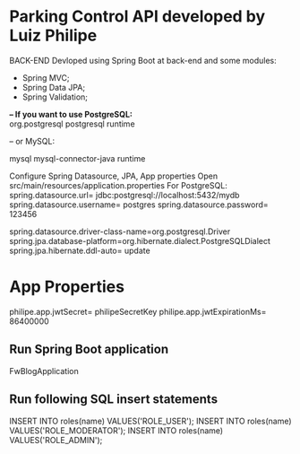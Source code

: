 <h1>Parking Control API developed by Luiz Philipe</h1>

BACK-END
Devloped using Spring Boot at back-end and some modules:

* Spring MVC;
* Spring Data JPA;
* Spring Validation;

<b>– If you want to use PostgreSQL:</b>
<br>
<dependency>
			<groupId>org.postgresql</groupId>
			<artifactId>postgresql</artifactId>
			<scope>runtime</scope>
</dependency>


– or MySQL:

<dependency>
  <groupId>mysql</groupId>
  <artifactId>mysql-connector-java</artifactId>
  <scope>runtime</scope>
</dependency>

Configure Spring Datasource, JPA, App properties
Open src/main/resources/application.properties
For PostgreSQL:
spring.datasource.url= jdbc:postgresql://localhost:5432/mydb
spring.datasource.username= postgres
spring.datasource.password= 123456

spring.datasource.driver-class-name=org.postgresql.Driver
spring.jpa.database-platform=org.hibernate.dialect.PostgreSQLDialect
spring.jpa.hibernate.ddl-auto= update

# App Properties
philipe.app.jwtSecret= philipeSecretKey
philipe.app.jwtExpirationMs= 86400000

## Run Spring Boot application
FwBlogApplication

## Run following SQL insert statements
INSERT INTO roles(name) VALUES('ROLE_USER');
INSERT INTO roles(name) VALUES('ROLE_MODERATOR');
INSERT INTO roles(name) VALUES('ROLE_ADMIN');

